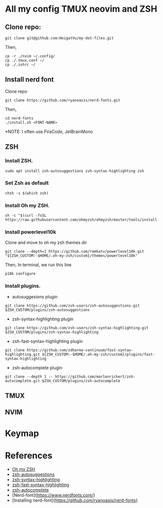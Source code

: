 # All my config TMUX neovim and ZSH
## Clone repo:

```
git clone git@github.com:HeigatVu/my-dot-files.git
```
Then,
```
cp -r ./nvim ~/.config/
cp ./.tmux.conf ~/
cp ./.zshrc ~/
```

## Install nerd font
Clone repo
```
git clone https://github.com/ryanoasis/nerd-fonts.git
````
Then,
```
cd nerd-fonts
./install.sh <FONT-NAME>
```
*NOTE: I often use FiraCode, JetBrainMono
## ZSH
### Install ZSH.

```
sudo apt install zsh-autosuggestions zsh-syntax-highlighting zsh
```

### Set Zsh as default

```
chsh -s $(which zsh)
```
	

### Install Oh my ZSH.

```
sh -c "$(curl -fsSL https://raw.githubusercontent.com/ohmyzsh/ohmyzsh/master/tools/install.sh)"
```

### Install powerlevel10k
Clone and move to oh my zsh themes dir
```
git clone --depth=1 https://github.com/romkatv/powerlevel10k.git "${ZSH_CUSTOM:-$HOME/.oh-my-zsh/custom}/themes/powerlevel10k"
```
Then, In terminal, we run this line

```
p10k configure
```

### Install plugins.
 - autosuggesions plugin
 
```
git clone https://github.com/zsh-users/zsh-autosuggestions.git $ZSH_CUSTOM/plugins/zsh-autosuggestions
```
	
 - zsh-syntax-highlighting plugin
 
```
git clone https://github.com/zsh-users/zsh-syntax-highlighting.git $ZSH_CUSTOM/plugins/zsh-syntax-highlighting
```
	
 - zsh-fast-syntax-highlighting plugin
 
```
git clone https://github.com/zdharma-continuum/fast-syntax-highlighting.git ${ZSH_CUSTOM:-$HOME/.oh-my-zsh/custom}/plugins/fast-syntax-highlighting
```
	
 - zsh-autocomplete plugin

```
git clone --depth 1 -- https://github.com/marlonrichert/zsh-autocomplete.git $ZSH_CUSTOM/plugins/zsh-autocomplete
```

## TMUX

## NVIM


# Keymap

# References

 - [Oh my ZSH](https://github.com/ohmyzsh/ohmyzsh)
 - [zsh-autosuggestions](https://github.com/zsh-users/zsh-autosuggestions)
 - [zsh-syntax-highlighting](https://github.com/zsh-users/zsh-syntax-highlighting)
 - [zsh-fast-syntax-highlighting](https://github.com/zdharma/fast-syntax-highlighting)
 - [zsh-autocomplete](https://github.com/marlonrichert/zsh-autocomplete)
 - [Nerd-font]{https://www.nerdfonts.com/}
 - [Installing nerd-font]{https://github.com/ryanoasis/nerd-fonts}
